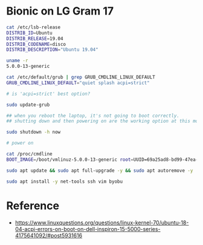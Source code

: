 # Bionic on LG Gram 17

```bash
cat /etc/lsb-release 
DISTRIB_ID=Ubuntu
DISTRIB_RELEASE=19.04
DISTRIB_CODENAME=disco
DISTRIB_DESCRIPTION="Ubuntu 19.04"

uname -r
5.0.0-13-generic

cat /etc/default/grub | grep GRUB_CMDLINE_LINUX_DEFAULT
GRUB_CMDLINE_LINUX_DEFAULT="quiet splash acpi=strict"

# is 'acpi=strict' best option?

sudo update-grub

## when you reboot the laptop, it's not going to boot correctly.
## shutting down and then powering on are the working option at this moment.

sudo shutdown -h now

# power on

cat /proc/cmdline 
BOOT_IMAGE=/boot/vmlinuz-5.0.0-13-generic root=UUID=69a25ad8-bd99-47ea-88db-f812374fe085 ro quiet splash acpi=strict vt.handoff=1

sudo apt update && sudo apt full-upgrade -y && sudo apt autoremove -y

sudo apt install -y net-tools ssh vim byobu


```
# Reference
- https://www.linuxquestions.org/questions/linux-kernel-70/ubuntu-18-04-acpi-errors-on-boot-on-dell-inspiron-15-5000-series-4175641092/#post5931616
